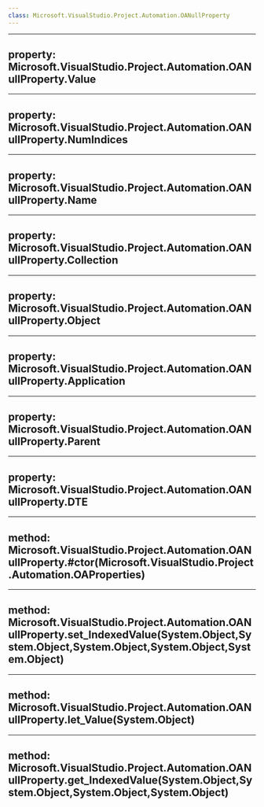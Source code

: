 ```yaml
---
class: Microsoft.VisualStudio.Project.Automation.OANullProperty
---
```


---
property: Microsoft.VisualStudio.Project.Automation.OANullProperty.Value
---

---
property: Microsoft.VisualStudio.Project.Automation.OANullProperty.NumIndices
---

---
property: Microsoft.VisualStudio.Project.Automation.OANullProperty.Name
---

---
property: Microsoft.VisualStudio.Project.Automation.OANullProperty.Collection
---

---
property: Microsoft.VisualStudio.Project.Automation.OANullProperty.Object
---

---
property: Microsoft.VisualStudio.Project.Automation.OANullProperty.Application
---

---
property: Microsoft.VisualStudio.Project.Automation.OANullProperty.Parent
---

---
property: Microsoft.VisualStudio.Project.Automation.OANullProperty.DTE
---

---
method: Microsoft.VisualStudio.Project.Automation.OANullProperty.#ctor(Microsoft.VisualStudio.Project.Automation.OAProperties)
---

---
method: Microsoft.VisualStudio.Project.Automation.OANullProperty.set_IndexedValue(System.Object,System.Object,System.Object,System.Object,System.Object)
---

---
method: Microsoft.VisualStudio.Project.Automation.OANullProperty.let_Value(System.Object)
---

---
method: Microsoft.VisualStudio.Project.Automation.OANullProperty.get_IndexedValue(System.Object,System.Object,System.Object,System.Object)
---

